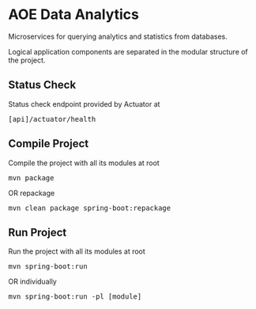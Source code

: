 # AOE Data Analytics

Microservices for querying analytics and statistics from databases.

Logical application components are separated in the modular structure of the project.

## Status Check
Status check endpoint provided by Actuator at
<pre>[api]/actuator/health</pre>

## Compile Project
Compile the project with all its modules at root
<pre>mvn package</pre>
OR repackage
<pre>mvn clean package spring-boot:repackage</pre>

## Run Project
Run the project with all its modules at root
<pre>mvn spring-boot:run</pre>
OR individually
<pre>mvn spring-boot:run -pl [module]</pre>

